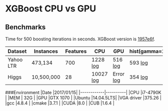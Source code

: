 # XGBoost CPU vs GPU

## Benchmarks

Time for 500 boosting iterations in seconds. XGBoost version is [1957e6f](https://github.com/dmlc/xgboost/tree/1957e6fb4dd823f94251e7378abef03cba05f545).

|Dataset | Instances | Features | CPU | GPU | hist(gamma=1) | hist(gamma=0) |
|--- | --- | --- | --- | --- | --- | --- |
|Yahoo LTR | 473,134 | 700 | 1228 [log](xgboost/xgboost_yahoo_speed.log)| 516 [log](xgboost/xgboost_yahoo_gpu_speed.log)| 593 [log](xgboost/xgboost_hist_gamma_1_yahoo_speed.log)| 639 [log](xgboost/xgboost_hist_yahoo_speed.log)|
|Higgs | 10,500,000 | 28 | 10027 [log](xgboost/xgboost_higgs_speed.log)| Error [log](xgboost/xgboost_higgs_gpu_speed.log)| 354 [log](xgboost/xgboost_hist_gamma_1_higgs_speed.log)| 394 [log](xgboost/xgboost_hist_higgs_speed.log)|


###Environment
|Date        |2017/01/15|
|------------|----------|
|CPU         |i7-4790K  |
|MEM         |     32G  |
|GPU         |GTX 1070  |
|Ubuntu      |14.04.5LTS|
|VGA driver  |375.26    |
|gcc         |4.8.4     |
|cmake       |3.7.1     |
|CUDA        |8.0       |
|CUB         |1.6.4     |

